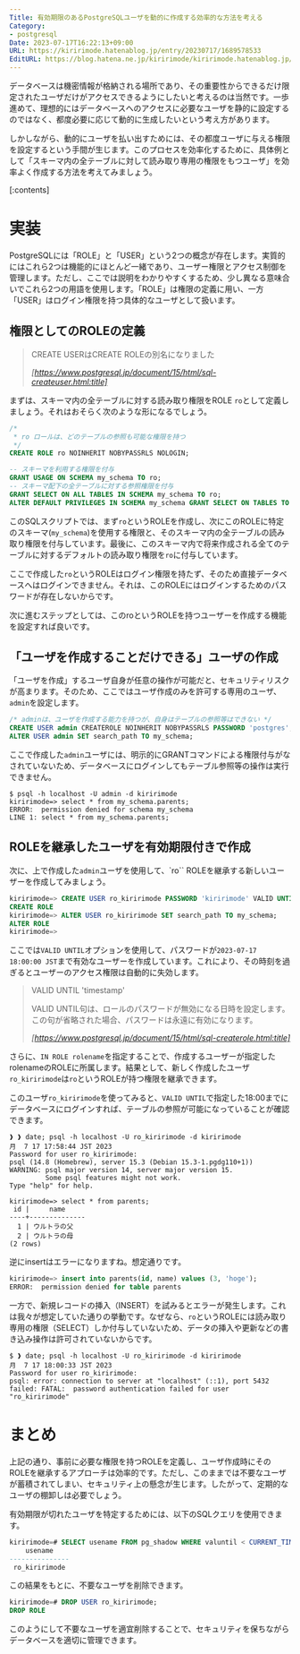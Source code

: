 ```yaml
---
Title: 有効期限のあるPostgreSQLユーザを動的に作成する効率的な方法を考える
Category:
- postgresql
Date: 2023-07-17T16:22:13+09:00
URL: https://kiririmode.hatenablog.jp/entry/20230717/1689578533
EditURL: https://blog.hatena.ne.jp/kiririmode/kiririmode.hatenablog.jp/atom/entry/820878482950565045
---
```


データベースは機密情報が格納される場所であり、その重要性からできるだけ限定されたユーザだけがアクセスできるようにしたいと考えるのは当然です。一歩進めて、理想的にはデータベースへのアクセスに必要なユーザを静的に設定するのではなく、都度必要に応じて動的に生成したいという考え方があります。

しかしながら、動的にユーザを払い出すためには、その都度ユーザに与える権限を設定するという手間が生じます。このプロセスを効率化するために、具体例として「スキーマ内の全テーブルに対して読み取り専用の権限をもつユーザ」を効率よく作成する方法を考えてみましょう。

[:contents]

# 実装

PostgreSQLには「ROLE」と「USER」という2つの概念が存在します。実質的にはこれら2つは機能的にほとんど一緒であり、ユーザー権限とアクセス制御を管理します。ただし、ここでは説明をわかりやすくするため、少し異なる意味合いでこれら2つの用語を使用します。「ROLE」は権限の定義に用い、一方「USER」はログイン権限を持つ具体的なユーザとして扱います。

## 権限としてのROLEの定義

> CREATE USERはCREATE ROLEの別名になりました
>
> <cite>[https://www.postgresql.jp/document/15/html/sql-createuser.html:title]</cite>

まずは、スキーマ内の全テーブルに対する読み取り権限をROLE `ro`として定義しましょう。それはおそらく次のような形になるでしょう。

```sql
/*
 * ro ロールは、どのテーブルの参照も可能な権限を持つ
 */
CREATE ROLE ro NOINHERIT NOBYPASSRLS NOLOGIN;

-- スキーマを利用する権限を付与
GRANT USAGE ON SCHEMA my_schema TO ro;
-- スキーマ配下の全テーブルに対する参照権限を付与
GRANT SELECT ON ALL TABLES IN SCHEMA my_schema TO ro;
ALTER DEFAULT PRIVILEGES IN SCHEMA my_schema GRANT SELECT ON TABLES TO ro;
```
このSQLスクリプトでは、まず`ro`というROLEを作成し、次にこのROLEに特定のスキーマ(`my_schema`)を使用する権限と、そのスキーマ内の全テーブルの読み取り権限を付与しています。最後に、このスキーマ内で将来作成される全てのテーブルに対するデフォルトの読み取り権限を`ro`に付与しています。

ここで作成した`ro`というROLEはログイン権限を持たず、そのため直接データベースへはログインできません。それは、このROLEにはログインするためのパスワードが存在しないからです。

次に進むステップとしては、このroというROLEを持つユーザーを作成する機能を設定すれば良いです。

## 「ユーザを作成することだけできる」ユーザの作成

「ユーザを作成」するユーザ自身が任意の操作が可能だと、セキュリティリスクが高まります。そのため、ここではユーザ作成のみを許可する専用のユーザ、`admin`を設定します。

```sql
/* adminは、ユーザを作成する能力を持つが、自身はテーブルの参照等はできない */
CREATE USER admin CREATEROLE NOINHERIT NOBYPASSRLS PASSWORD 'postgres';
ALTER USER admin SET search_path TO my_schema;
```

ここで作成した`admin`ユーザには、明示的にGRANTコマンドによる権限付与がなされていないため、データベースにログインしてもテーブル参照等の操作は実行できません。

```shell
$ psql -h localhost -U admin -d kiririmode
kiririmode=> select * from my_schema.parents;
ERROR:  permission denied for schema my_schema
LINE 1: select * from my_schema.parents;
```

## ROLEを継承したユーザを有効期限付きで作成

次に、上で作成した`admin`ユーザを使用して、`ro`` ROLEを継承する新しいユーザーを作成してみましょう。

```sql
kiririmode=> CREATE USER ro_kiririmode PASSWORD 'kiririmode' VALID UNTIL '2023-07-17 18:00:00 JST' IN ROLE ro;
CREATE ROLE
kiririmode=> ALTER USER ro_kiririmode SET search_path TO my_schema;
ALTER ROLE
kiririmode=>
```

ここでは`VALID UNTIL`オプションを使用して、パスワードが`2023-07-17 18:00:00 JST`まで有効なユーザーを作成しています。これにより、その時刻を過ぎるとユーザーのアクセス権限は自動的に失効します。

> VALID UNTIL 'timestamp'
>
> VALID UNTIL句は、ロールのパスワードが無効になる日時を設定します。 この句が省略された場合、パスワードは永遠に有効になります。
>
> <cite>[https://www.postgresql.jp/document/15/html/sql-createrole.html:title]</cite>

さらに、`IN ROLE rolename`を指定することで、作成するユーザーが指定したrolenameのROLEに所属します。結果として、新しく作成したユーザ`ro_kiririmode`は`ro`というROLEが持つ権限を継承できます。

このユーザ`ro_kiririmode`を使ってみると、`VALID UNTIL`で指定した18:00までにデータベースにログインすれば、テーブルの参照が可能になっていることが確認できます。

```shell
❱ ❱ date; psql -h localhost -U ro_kiririmode -d kiririmode
月  7 17 17:58:44 JST 2023
Password for user ro_kiririmode:
psql (14.8 (Homebrew), server 15.3 (Debian 15.3-1.pgdg110+1))
WARNING: psql major version 14, server major version 15.
         Some psql features might not work.
Type "help" for help.

kiririmode=> select * from parents;
 id |     name
----+--------------
  1 | ウルトラの父
  2 | ウルトラの母
(2 rows)
```

逆にinsertはエラーになりますね。想定通りです。

```sql
kiririmode=> insert into parents(id, name) values (3, 'hoge');
ERROR:  permission denied for table parents
```

一方で、新規レコードの挿入（INSERT）を試みるとエラーが発生します。これは我々が想定していた通りの挙動です。なぜなら、`ro`というROLEには読み取り専用の権限（SELECT）しか付与していないため、データの挿入や更新などの書き込み操作は許可されていないからです。

```shell
$ ❱ date; psql -h localhost -U ro_kiririmode -d kiririmode
月  7 17 18:00:33 JST 2023
Password for user ro_kiririmode:
psql: error: connection to server at "localhost" (::1), port 5432 failed: FATAL:  password authentication failed for user "ro_kiririmode"
```

# まとめ

上記の通り、事前に必要な権限を持つROLEを定義し、ユーザ作成時にそのROLEを継承するアプローチは効率的です。ただし、このままでは不要なユーザが蓄積されてしまい、セキュリティ上の懸念が生じます。したがって、定期的なユーザの棚卸しは必要でしょう。

有効期限が切れたユーザを特定するためには、以下のSQLクエリを使用できます。

```sql
kiririmode=# SELECT usename FROM pg_shadow WHERE valuntil < CURRENT_TIMESTAMP;
    usename
---------------
 ro_kiririmode
```

この結果をもとに、不要なユーザを削除できます。

```sql
kiririmode=# DROP USER ro_kiririmode;
DROP ROLE
```

このようにして不要なユーザを適宜削除することで、セキュリティを保ちながらデータベースを適切に管理できます。
